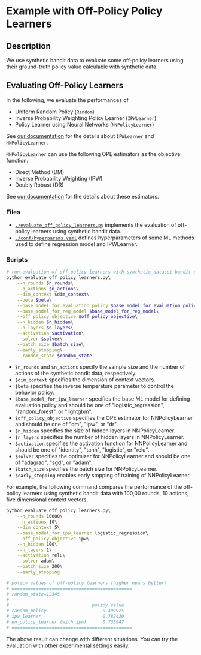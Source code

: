 # Example with Off-Policy Policy Learners


## Description

We use synthetic bandit data to evaluate some off-policy learners using their ground-truth policy value calculable with synthetic data.

## Evaluating Off-Policy Learners

In the following, we evaluate the performances of

- Uniform Random Policy (`Random`)
- Inverse Probability Weighting Policy Learner (`IPWLearner`)
- Policy Learner using Neural Networks (`NNPolicyLearner`)

See [our documentation](https://zr-obp.readthedocs.io/en/latest/_autosummary/obp.policy.offline.html) for the details about `IPWLearner` and `NNPolicyLearner`.

`NNPolicyLearner` can use the following OPE estimators as the objective function:
- Direct Method (DM)
- Inverse Probability Weighting (IPW)
- Doubly Robust (DR)

See [our documentation](https://zr-obp.readthedocs.io/en/latest/estimators.html) for the details about these estimators.

### Files
- [`./evaluate_off_policy_learners.py`](./evaluate_off_policy_learners.py) implements the evaluation of off-policy learners using synthetic bandit data.
- [`./conf/hyperparams.yaml`](./conf/hyperparams.yaml) defines hyperparameters of some ML methods used to define regression model and IPWLearner.

### Scripts

```bash
# run evaluation of off-policy learners with synthetic_dataset bandit data
python evaluate_off_policy_learners.py\
    --n_rounds $n_rounds\
    --n_actions $n_actions\
    --dim_context $dim_context\
    --beta $beta\
    --base_model_for_evaluation_policy $base_model_for_evaluation_policy\
    --base_model_for_reg_model $base_model_for_reg_model\
    --off_policy_objective $off_policy_objective\
    --n_hidden $n_hidden\
    --n_layers $n_layers\
    --activation $activation\
    --solver $solver\
    --batch_size $batch_size\
    --early_stopping\
    --random_state $random_state
```
- `$n_rounds` and `$n_actions` specify the sample size and the number of actions of the synthetic bandit data, respectively.
- `$dim_context` specifies the dimension of context vectors.
- `$beta` specifies the inverse temperature parameter to control the behavior policy.
- `$base_model_for_ipw_learner` specifies the base ML model for defining evaluation policy and should be one of "logistic_regression", "random_forest", or "lightgbm".
- `$off_policy_objective` specifies the OPE estimator for NNPolicyLearner and should be one of "dm", "ipw", or "dr".
- `$n_hidden` specifies the size of hidden layers in NNPolicyLearner.
- `$n_layers` specifies the number of hidden layers in NNPolicyLearner.
- `$activation` specifies the activation function for NNPolicyLearner and should be one of "identity", "tanh", "logistic", or "relu".
- `$solver` specifies the optimizer for NNPolicyLearner and should be one of "adagrad", "sgd", or "adam".
- `$batch_size` specifies the batch size for NNPolicyLearner.
- `$early_stopping` enables early stopping of training of NNPolicyLearner.

For example, the following command compares the performance of the off-policy learners using synthetic bandit data with 100,00 rounds, 10 actions, five dimensional context vectors.

```bash
python evaluate_off_policy_learners.py\
    --n_rounds 10000\
    --n_actions 10\
    --dim_context 5\
    --base_model_for_ipw_learner logistic_regression\
    --off_policy_objective ipw\
    --n_hidden 100\
    --n_layers 1\
    --activation relu\
    --solver adam\
    --batch_size 200\
    --early_stopping

# policy values of off-policy learners (higher means better)
# =============================================
# random_state=12345
# ---------------------------------------------
#                               policy value
# random_policy                     0.499925
# ipw_learner                       0.782430
# nn_policy_learner (with ipw)      0.735947
# =============================================
```

The above result can change with different situations. You can try the evaluation with other experimental settings easily.

